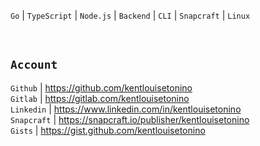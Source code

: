 ``Go`` | ``TypeScript`` | ``Node.js`` | ``Backend`` | ``CLI`` | ``Snapcraft`` | ``Linux``

<br />

## ``Account``
``Github`` | https://github.com/kentlouisetonino <br />
``Gitlab`` | https://gitlab.com/kentlouisetonino <br />
``Linkedin`` | https://www.linkedin.com/in/kentlouisetonino <br />
``Snapcraft`` | https://snapcraft.io/publisher/kentlouisetonino <br />
``Gists`` | https://gist.github.com/kentlouisetonino
